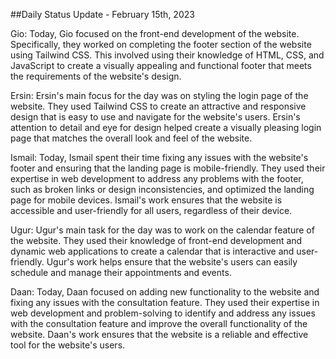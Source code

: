 
##Daily Status Update - February 15th, 2023

Gio:
Today, Gio focused on the front-end development of the website. Specifically, they worked on completing the footer section of the website using Tailwind CSS. This involved using their knowledge of HTML, CSS, and JavaScript to create a visually appealing and functional footer that meets the requirements of the website's design.

Ersin: 
Ersin's main focus for the day was on styling the login page of the website. They used Tailwind CSS to create an attractive and responsive design that is easy to use and navigate for the website's users. Ersin's attention to detail and eye for design helped create a visually pleasing login page that matches the overall look and feel of the website.

Ismail:
 Today, Ismail spent their time fixing any issues with the website's footer and ensuring that the landing page is mobile-friendly. They used their expertise in web development to address any problems with the footer, such as broken links or design inconsistencies, and optimized the landing page for mobile devices. Ismail's work ensures that the website is accessible and user-friendly for all users, regardless of their device.

Ugur: 
Ugur's main task for the day was to work on the calendar feature of the website. They used their knowledge of front-end development and dynamic web applications to create a calendar that is interactive and user-friendly. Ugur's work helps ensure that the website's users can easily schedule and manage their appointments and events.

Daan: 
Today, Daan focused on adding new functionality to the website and fixing any issues with the consultation feature. They used their expertise in web development and problem-solving to identify and address any issues with the consultation feature and improve the overall functionality of the website. Daan's work ensures that the website is a reliable and effective tool for the website's users.